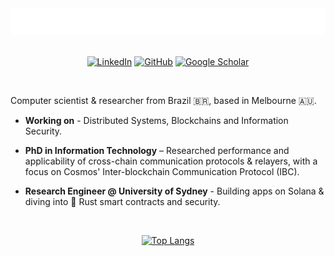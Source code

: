 
<div align="center"> 
  
  <img src="assets/greeting.gif?raw=true">
  
</div> 

<br>

<div align="center"> 

  [![LinkedIn](https://img.shields.io/badge/-Connect%20with%20me%20on%20LinkedIn-blue?style=for-the-badge&logo=Linkedin&logoColor=white&link=https://www.linkedin.com/in/joaochervinski/)](https://www.linkedin.com/in/joaochervinski/)
  [![GitHub](https://img.shields.io/badge/-@joaotav-181717?style=for-the-badge&logo=Github&logoColor=white&link=https://github.com/joaotav)](https://github.com/joaotav)
  [![Google Scholar](https://img.shields.io/badge/Check%20out%20my%20research%20on%20Google%20Scholar-4285F4?style=for-the-badge&logo=google-scholar&logoColor=white&link=https://scholar.google.com.au/citations?hl=en&user=AQ3uC20AAAAJ&view_op=list_works)](https://scholar.google.com.au/citations?hl=en&user=AQ3uC20AAAAJ&view_op=list_works)
  
</div> 

<br>

Computer scientist & researcher from Brazil 🇧🇷, based in Melbourne 🇦🇺.

- **Working on** - Distributed Systems, Blockchains and Information Security.
  
- **PhD in Information Technology** – Researched performance and applicability of cross-chain communication protocols & relayers, with a focus on Cosmos' Inter-blockchain Communication Protocol (IBC).
  
- **Research Engineer @ University of Sydney** - Building apps on Solana & diving into 🦀 Rust smart contracts and security.

<br>

<div align="center"> 

[![Top Langs](https://github-readme-stats-git-master-joaotavs-projects.vercel.app/api/top-langs/?username=joaotav&layout=compact&theme=transparent&hide_progress=true)](https://github.com/joaotav/github-readme-stats)

</div>
  

